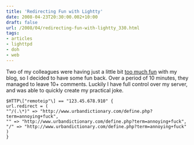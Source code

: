 ```yaml
---
title: 'Redirecting Fun with Lightty'
date: 2008-04-23T20:30:00.002+10:00
draft: false
url: /2008/04/redirecting-fun-with-lightty_330.html
tags: 
- articles
- lighttpd
- doh
- web
---
```


Two of my colleagues were having just a little bit [too much fun](http://www.kelvinism.com/blog/Australia/i-caught-fish/#c1926) with my blog, so I decided to have some fun back. Over a period of 10 minutes, they managed to leave 10+ comments. Luckily I have full control over my server, and was able to quickly create my practical joke.

```
$HTTP\["remoteip"\] == "123.45.678.910" {
url.redirect = (
"^/(.\*)" => "http://www.urbandictionary.com/define.php?term=annoying+fuck",
"" => "http://www.urbandictionary.com/define.php?term=annoying+fuck",
"/" => "http://www.urbandictionary.com/define.php?term=annoying+fuck"
)
}

```